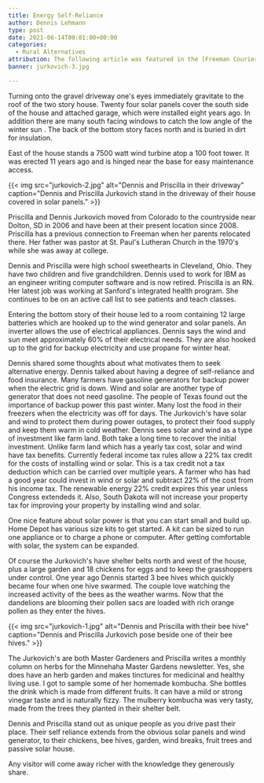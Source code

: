 ```yaml
---
title: Energy Self-Reliance
author: Dennis Lehmann
type: post
date: 2021-06-14T00:01:00+00:00
categories:
  - Rural Alternatives
attribution: The following article was featured in the [Freeman Courier](http://freemansd.com) in June 2021
banner: jurkovich-3.jpg

---
```


Turning onto the gravel driveway one's eyes immediately gravitate to the roof of the two story house. Twenty four solar
panels cover the south side of the house and attached garage, which were installed eight years ago. In addition there
are many south facing windows to catch the low angle of the winter sun . The back of the bottom story faces north and is
buried in dirt for insulation.

East of the house stands a 7500 watt wind turbine atop a 100 foot tower. It was erected 11 years ago and is hinged near
the base for easy maintenance access.

{{< img src="jurkovich-2.jpg" alt="Dennis and Priscilla in their driveway"
caption="Dennis and Priscilla Jurkovich stand in the driveway of their house covered in solar panels." >}}

Priscilla and Dennis Jurkovich moved from Colorado to the countryside near Dolton, SD in 2006 and have been at their
present location since 2008. Priscilla has a previous connection to Freeman when her parents relocated there. Her father
was pastor at St. Paul's Lutheran Church in the 1970's while she was away at college.

Dennis and Priscilla were high school sweethearts in Cleveland, Ohio. They have two children and five grandchildren.
Dennis used to work for IBM as an engineer writing computer software and is now retired. Priscilla is an RN. Her latest
job was working at Sanford's integrated health program. She continues to be on an active call list to see patients and
teach classes.

Entering the bottom story of their house led to a room containing 12 large batteries which are hooked up to the wind
generator and solar panels. An inverter allows the use of electrical appliances. Dennis says the wind and sun meet
approximately 60% of their electrical needs. They are also hooked up to the grid for backup electricity and use propane
for winter heat.

Dennis shared some thoughts about what motivates them to seek alternative energy. Dennis talked about having a degree of
self-reliance and food insurance. Many farmers have gasoline generators for backup power when the electric grid is down.
Wind and solar are another type of generator that does not need gasoline. The people of Texas found out the importance
of backup power this past winter. Many lost the food in their freezers when the electricity was off for days. The
Jurkovich's have solar and wind to protect them during power outages, to protect their food supply and keep them warm in
cold weather. Dennis sees solar and wind as a type of investment like farm land. Both take a long time to recover the
initial investment. Unlike farm land which has a yearly tax cost, solar and wind have tax benefits. Currently federal
income tax rules allow a 22% tax credit for the costs of installing wind or solar. This is a tax credit not a tax
deduction which can be carried over multiple years. A farmer who has had a good year could invest in wind or solar and
subtract 22% of the cost from his income tax. The renewable energy 22% credit expires this year unless Congress
extendeds it. Also, South Dakota will not increase your property tax for improving your property by installing wind and
solar.

One nice feature about solar power is that you can start small and build up. Home Depot has various size kits to get
started. A kit can be sized to run one appliance or to charge a phone or computer. After getting comfortable with solar,
the system can be expanded.

Of course the Jurkovich's have shelter belts north and west of the house, plus a large garden and 18 chickens for eggs
and to keep the grasshoppers under control. One year ago Dennis started 3 bee hives which quickly became four when one
hive swarmed. The couple love watching the increased activity of the bees as the weather warms. Now that the dandelions
are blooming their pollen sacs are loaded with rich orange pollen as they enter the hives.

{{< img src="jurkovich-1.jpg" alt="Dennis and Priscilla with their bee hive"
caption="Dennis and Priscilla Jurkovich pose beside one of their bee hives." >}}

The Jurkovich's are both Master Gardeners and Priscilla writes a monthly column on herbs for the Minnehaha Master
Gardens newsletter. Yes, she does have an herb garden and makes tinctures for medicinal and healthy living use. I got to
sample some of her homemade kombucha. She bottles the drink which is made from different fruits. It can have a mild or
strong vinegar taste and is naturally fizzy. The mulberry kombucha was very tasty, made from the trees they planted in
their shelter belt.

Dennis and Priscilla stand out as unique people as you drive past their place. Their self reliance extends from the
obvious solar panels and wind generator, to their chickens, bee hives, garden, wind breaks, fruit trees and passive
solar house.

Any visitor will come away richer with the knowledge they generously share. 